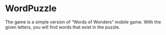 # WordPuzzle
 The game is a simple version of “Words of Wonders” mobile game. With the given letters, you will find words that exist in  the puzzle.
